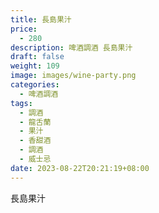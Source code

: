 ```yaml
---
title: 長島果汁
price:
  - 280
description: 啤酒調酒 長島果汁
draft: false
weight: 109
image: images/wine-party.png
categories:
  - 啤酒調酒
tags:
  - 調酒
  - 龍舌蘭
  - 果汁
  - 香甜酒
  - 調酒
  - 威士忌
date: 2023-08-22T20:21:19+08:00
---
```


 長島果汁
